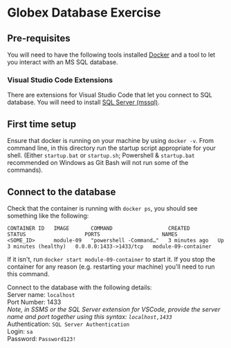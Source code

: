 # Globex Database Exercise

## Pre-requisites

You will need to have the following tools installed [Docker](https://www.docker.com/products/docker-desktop) and a tool to let you interact with an MS SQL database.

### Visual Studio Code Extensions

There are extensions for Visual Studio Code that let you connect to SQL database. You will need to install [SQL Server (mssql)](https://marketplace.visualstudio.com/items?itemName=ms-mssql.mssql).

## First time setup

Ensure that docker is running on your machine by using `docker -v`.
From command line, in this directory run the startup script appropriate for your shell. (Either `startup.bat` or `startup.sh`; Powershell & `startup.bat` recommended on Windows as Git Bash will not run some of the commands).

## Connect to the database

Check that the container is running with `docker ps`, you should see something like the following:

```
CONTAINER ID   IMAGE       COMMAND                  CREATED         STATUS                   PORTS                    NAMES
<SOME_ID>      module-09   "powershell -Command…"   3 minutes ago   Up 3 minutes (healthy)   0.0.0.0:1433->1433/tcp   module-09-container
```

If it isn't, run `docker start module-09-container` to start it. If you stop the container for any reason (e.g. restarting your machine) you'll need to run this command.

Connect to the database with the following details:  
Server name: `localhost`  
Port Number: 1433  
_Note, in SSMS or the SQL Server extension for VSCode, provide the server name and port together using this syntax: `localhost,1433`_  
Authentication: `SQL Server Authentication`  
Login: `sa`  
Password: `Password123!`  
